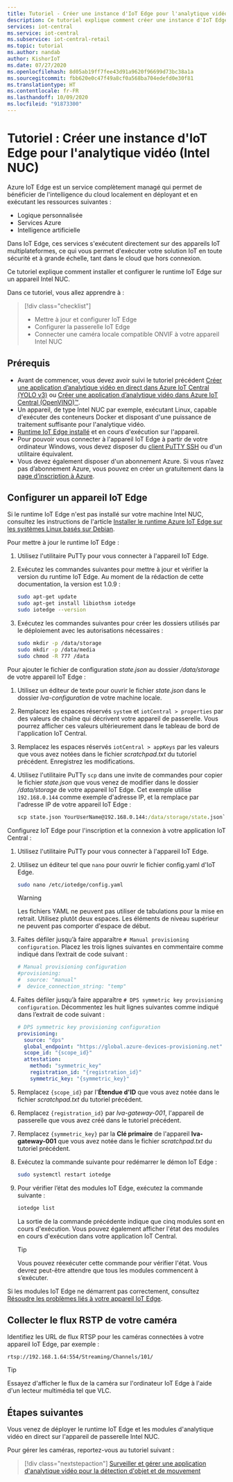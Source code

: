 ```yaml
---
title: Tutoriel - Créer une instance d'IoT Edge pour l'analytique vidéo dans Azure IoT Central (Intel NUC)
description: Ce tutoriel explique comment créer une instance d'IoT Edge pour l'analytique vidéo afin de l'utiliser avec le modèle d'application d'analytique vidéo pour la détection d'objet et de mouvement.
services: iot-central
ms.service: iot-central
ms.subservice: iot-central-retail
ms.topic: tutorial
ms.author: nandab
author: KishorIoT
ms.date: 07/27/2020
ms.openlocfilehash: 8d05ab19ff7fee43d91a9620f96699d73bc38a1a
ms.sourcegitcommit: fbb620e0c47f49a8cf0a568ba704edefd0e30f81
ms.translationtype: HT
ms.contentlocale: fr-FR
ms.lasthandoff: 10/09/2020
ms.locfileid: "91873300"
---
```

# <a name="tutorial-create-an-iot-edge-instance-for-video-analytics-intel-nuc"></a>Tutoriel : Créer une instance d'IoT Edge pour l'analytique vidéo (Intel NUC)

Azure IoT Edge est un service complètement managé qui permet de bénéficier de l'intelligence du cloud localement en déployant et en exécutant les ressources suivantes :

* Logique personnalisée
* Services Azure
* Intelligence artificielle

Dans IoT Edge, ces services s'exécutent directement sur des appareils IoT multiplateformes, ce qui vous permet d'exécuter votre solution IoT en toute sécurité et à grande échelle, tant dans le cloud que hors connexion.

Ce tutoriel explique comment installer et configurer le runtime IoT Edge sur un appareil Intel NUC.

Dans ce tutoriel, vous allez apprendre à :
> [!div class="checklist"]
> * Mettre à jour et configurer IoT Edge
> * Configurer la passerelle IoT Edge
> * Connecter une caméra locale compatible ONVIF à votre appareil Intel NUC

## <a name="prerequisites"></a>Prérequis

* Avant de commencer, vous devez avoir suivi le tutoriel précédent [Créer une application d’analytique vidéo en direct dans Azure IoT Central (YOLO v3)](./tutorial-video-analytics-create-app-yolo-v3.md) ou [Créer une application d’analytique vidéo dans Azure IoT Central (OpenVINO)&trade;](tutorial-video-analytics-create-app-openvino.md).
* Un appareil, de type Intel NUC par exemple, exécutant Linux, capable d'exécuter des conteneurs Docker et disposant d'une puissance de traitement suffisante pour l'analytique vidéo.
* [Runtime IoT Edge installé](../../iot-edge/how-to-install-iot-edge-linux.md) et en cours d'exécution sur l'appareil.
* Pour pouvoir vous connecter à l'appareil IoT Edge à partir de votre ordinateur Windows, vous devez disposer du [client PuTTY SSH](https://www.chiark.greenend.org.uk/~sgtatham/putty/latest.html) ou d'un utilitaire équivalent.
* Vous devez également disposer d'un abonnement Azure. Si vous n’avez pas d’abonnement Azure, vous pouvez en créer un gratuitement dans la [page d’inscription à Azure](https://aka.ms/createazuresubscription).

## <a name="configure-the-iot-edge-device"></a>Configurer un appareil IoT Edge

Si le runtime IoT Edge n'est pas installé sur votre machine Intel NUC, consultez les instructions de l'article [Installer le runtime Azure IoT Edge sur les systèmes Linux basés sur Debian](../../iot-edge/how-to-install-iot-edge-linux.md).

Pour mettre à jour le runtime IoT Edge :

1. Utilisez l'utilitaire PuTTy pour vous connecter à l'appareil IoT Edge.

1. Exécutez les commandes suivantes pour mettre à jour et vérifier la version du runtime IoT Edge. Au moment de la rédaction de cette documentation, la version est 1.0.9 :

    ```bash
    sudo apt-get update
    sudo apt-get install libiothsm iotedge
    sudo iotedge --version
    ```

1. Exécutez les commandes suivantes pour créer les dossiers utilisés par le déploiement avec les autorisations nécessaires :

    ```bash
    sudo mkdir -p /data/storage
    sudo mkdir -p /data/media
    sudo chmod -R 777 /data
    ```

Pour ajouter le fichier de configuration *state.json* au dossier */data/storage* de votre appareil IoT Edge :

1. Utilisez un éditeur de texte pour ouvrir le fichier *state.json* dans le dossier *lva-configuration* de votre machine locale.

1. Remplacez les espaces réservés `system` et `iotCentral > properties` par des valeurs de chaîne qui décrivent votre appareil de passerelle. Vous pourrez afficher ces valeurs ultérieurement dans le tableau de bord de l'application IoT Central.

1. Remplacez les espaces réservés `iotCentral > appKeys` par les valeurs que vous avez notées dans le fichier *scratchpad.txt* du tutoriel précédent. Enregistrez les modifications.

1. Utilisez l'utilitaire PuTTy `scp` dans une invite de commandes pour copier le fichier *state.json* que vous venez de modifier dans le dossier */data/storage* de votre appareil IoT Edge. Cet exemple utilise `192.168.0.144` comme exemple d'adresse IP, et la remplace par l'adresse IP de votre appareil IoT Edge :

    ```cmd
    scp state.json YourUserName@192.168.0.144:/data/storage/state.json`
    ```

Configurez IoT Edge pour l'inscription et la connexion à votre application IoT Central :

1. Utilisez l'utilitaire PuTTy pour vous connecter à l'appareil IoT Edge.

1. Utilisez un éditeur tel que `nano` pour ouvrir le fichier config.yaml d'IoT Edge.

    ```bash
    sudo nano /etc/iotedge/config.yaml
    ```

    > [!WARNING]
    > Les fichiers YAML ne peuvent pas utiliser de tabulations pour la mise en retrait. Utilisez plutôt deux espaces. Les éléments de niveau supérieur ne peuvent pas comporter d'espace de début.

1. Faites défiler jusqu’à faire apparaître `# Manual provisioning configuration`. Placez les trois lignes suivantes en commentaire comme indiqué dans l’extrait de code suivant :

    ```yaml
    # Manual provisioning configuration
    #provisioning:
    #  source: "manual"
    #  device_connection_string: "temp"
    ```

1. Faites défiler jusqu’à faire apparaître `# DPS symmetric key provisioning configuration`. Décommentez les huit lignes suivantes comme indiqué dans l’extrait de code suivant :

    ```yaml
    # DPS symmetric key provisioning configuration
    provisioning:
      source: "dps"
      global_endpoint: "https://global.azure-devices-provisioning.net"
      scope_id: "{scope_id}"
      attestation:
        method: "symmetric_key"
        registration_id: "{registration_id}"
        symmetric_key: "{symmetric_key}"
    ```

1. Remplacez `{scope_id}` par l'**Étendue d'ID** que vous avez notée dans le fichier *scratchpad.txt* du tutoriel précédent.

1. Remplacez `{registration_id}` par *lva-gateway-001*, l'appareil de passerelle que vous avez créé dans le tutoriel précédent.

1. Remplacez `{symmetric_key}` par la **Clé primaire** de l'appareil **lva-gateway-001** que vous avez notée dans le fichier *scratchpad.txt* du tutoriel précédent.

1. Exécutez la commande suivante pour redémarrer le démon IoT Edge :

    ```bash
    sudo systemctl restart iotedge
    ```

1. Pour vérifier l’état des modules IoT Edge, exécutez la commande suivante :

    ```bash
    iotedge list
    ```

    La sortie de la commande précédente indique que cinq modules sont en cours d'exécution. Vous pouvez également afficher l'état des modules en cours d'exécution dans votre application IoT Central.

    > [!TIP]
    > Vous pouvez réexécuter cette commande pour vérifier l'état. Vous devrez peut-être attendre que tous les modules commencent à s’exécuter.

Si les modules IoT Edge ne démarrent pas correctement, consultez [Résoudre les problèmes liés à votre appareil IoT Edge](../../iot-edge/troubleshoot.md).

## <a name="collect-the-rstp-stream-from-your-camera"></a>Collecter le flux RSTP de votre caméra

Identifiez les URL de flux RTSP pour les caméras connectées à votre appareil IoT Edge, par exemple :

`rtsp://192.168.1.64:554/Streaming/Channels/101/`

> [!TIP]
> Essayez d'afficher le flux de la caméra sur l'ordinateur IoT Edge à l'aide d'un lecteur multimédia tel que VLC.

## <a name="next-steps"></a>Étapes suivantes

Vous venez de déployer le runtime IoT Edge et les modules d'analytique vidéo en direct sur l'appareil de passerelle Intel NUC.

Pour gérer les caméras, reportez-vous au tutoriel suivant :

> [!div class="nextstepaction"]
> [Surveiller et gérer une application d'analytique vidéo pour la détection d'objet et de mouvement](./tutorial-video-analytics-manage.md)
